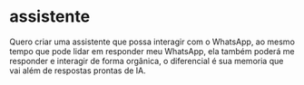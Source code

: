 # assistente
Quero criar uma assistente que possa interagir com o WhatsApp, ao mesmo tempo que pode lidar em responder meu WhatsApp, ela também poderá me responder e interagir de forma orgânica, o diferencial é sua memoria que vai além de respostas prontas de IA.

